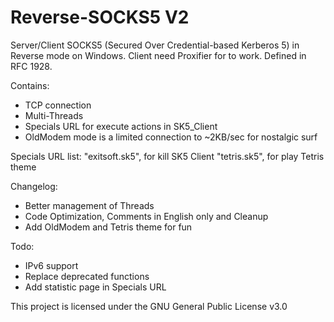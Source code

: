 # Reverse-SOCKS5 V2

Server/Client SOCKS5 (Secured Over Credential-based Kerberos 5) in Reverse mode on Windows.
Client need Proxifier for to work.
Defined in RFC 1928.

Contains:
- TCP connection
- Multi-Threads
- Specials URL for execute actions in SK5_Client
- OldModem mode is a limited connection to ~2KB/sec for nostalgic surf

Specials URL list:
"exitsoft.sk5", for kill SK5 Client
"tetris.sk5", for play Tetris theme

Changelog:
- Better management of Threads
- Code Optimization, Comments in English only and Cleanup
- Add OldModem and Tetris theme for fun

Todo:
- IPv6 support
- Replace deprecated functions
- Add statistic page in Specials URL

This project is licensed under the GNU General Public License v3.0

